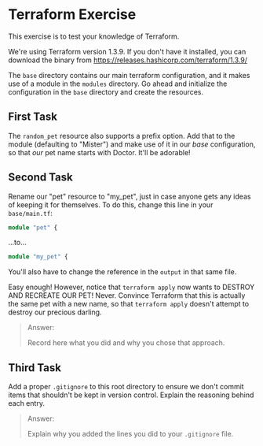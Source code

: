 # Terraform Exercise

This exercise is to test your knowledge of Terraform.

We're using Terraform version 1.3.9.  If you don't have it installed, you can
download the binary from https://releases.hashicorp.com/terraform/1.3.9/

The `base` directory contains our main terraform configuration, and it makes
use of a module in the `modules` directory.  Go ahead and initialize the
configuration in the `base` directory and create the resources.

## First Task

The `random_pet` resource also supports a prefix option.  Add that to the
module (defaulting to "Mister") and make use of it in our _base_ configuration,
so that _our_ pet name starts with Doctor.  It'll be adorable!

## Second Task

Rename our "pet" resource to "my_pet", just in case anyone gets any ideas of
keeping it for themselves.  To do this, change this line in your
`base/main.tf`:

``` terraform
module "pet" {
```

...to...

``` terraform
module "my_pet" {
```

You'll also have to change the reference in the `output` in that same file.

Easy enough!  However, notice that `terraform apply` now wants to DESTROY AND
RECREATE OUR PET!  Never.  Convince Terraform that this is actually the same
pet with a new name, so that `terraform apply` doesn't attempt to destroy our
precious darling.

> Answer:
>
> Record here what you did and why you chose that approach.

## Third Task

Add a proper `.gitignore` to this root directory to ensure we don't commit
items that shouldn't be kept in version control.  Explain the reasoning behind
each entry.

> Answer:
>
> Explain why you added the lines you did to your `.gitignore` file.
